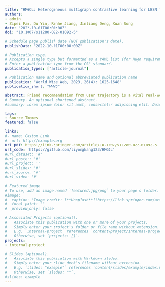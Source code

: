 ```yaml
---
title: "HMGCL: Heterogeneous multigraph contrastive learning for LBSN friend recommendation"
authors:
- admin
- Zipei Fan, Du Yin, Renhe Jiang, Jinliang Deng, Xuan Song
date: "2022-10-01T00:00:00Z"
doi: "10.1007/s11280-022-01092-5"

# Schedule page publish date (NOT publication's date).
publishDate: "2022-10-01T00:00:00Z"

# Publication type.
# Accepts a single type but formatted as a YAML list (for Hugo requirements).
# Enter a publication type from the CSL standard.
publication_types: ["article-journal"]

# Publication name and optional abbreviated publication name.
publication: "World Wide Web, 2023, 26(4): 1625-1648"
publication_short: "WWWJ"

abstract: Friend recommendation from user trajectory is a vital real-world application of location-based social networks (LBSN) services. Previous statistical analysis indicated that social network relationships could explain 10% to 30% of human movement, especially long-distance travel. Therefore, it is necessary to recognize patterns from human mobility to assist the friend recommendation. However, previous works either modelled friendships and check-in records by simple graphs with only one connection between any two nodes or ignored a large amount of vital spatio-temporal information and semantic information in raw LBSN data. To overcome the limitation of the simple graph commonly seen in previous works, we leverage heterogeneous multigraph to model LBSN data and define various semantic connections between nodes. Against this background, we propose a Heterogeneous Multigraph Contrastive Learning (HMGCL) model to capture spatio-temporal characteristics of human trajectories for user node embedding learning. Extensive experiments show that our method outperforms the state-of-the-art approaches in six real-world city datasets.
# Summary. An optional shortened abstract.
#summary: Lorem ipsum dolor sit amet, consectetur adipiscing elit. Duis posuere tellus ac convallis placerat. Proin tincidunt magna sed ex sollicitudin condimentum.

tags:
- Source Themes
featured: false

links:
#- name: Custom Link
#  url: http://example.org
url_pdf: https://link.springer.com/article/10.1007/s11280-022-01092-5
url_code: 'https://github.com/liyongkang123/HMGCL'
#url_dataset: '#'
#url_poster: '#'
#url_project: ''
#url_slides: '#'
#url_source: '#'
#url_video: '#'

# Featured image
# To use, add an image named `featured.jpg/png` to your page's folder. 
#image:
#  caption: 'Image credit: [**Unsplash**](https://link.springer.com/article/10.1007/s10707-022-00466-1/figures/3)'
#  focal_point: ""
#  preview_only: false

# Associated Projects (optional).
#   Associate this publication with one or more of your projects.
#   Simply enter your project's folder or file name without extension.
#   E.g. `internal-project` references `content/project/internal-project/index.md`.
#   Otherwise, set `projects: []`.
projects:
- internal-project

# Slides (optional).
#   Associate this publication with Markdown slides.
#   Simply enter your slide deck's filename without extension.
#   E.g. `slides: "example"` references `content/slides/example/index.md`.
#   Otherwise, set `slides: ""`.
#slides: example
---
```

